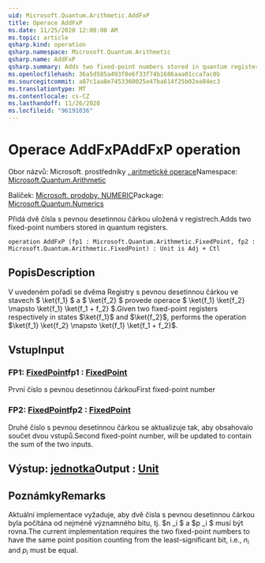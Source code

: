 ```yaml
---
uid: Microsoft.Quantum.Arithmetic.AddFxP
title: Operace AddFxP
ms.date: 11/25/2020 12:00:00 AM
ms.topic: article
qsharp.kind: operation
qsharp.namespace: Microsoft.Quantum.Arithmetic
qsharp.name: AddFxP
qsharp.summary: Adds two fixed-point numbers stored in quantum registers.
ms.openlocfilehash: 36a5d585a493f0e6f33f74b1686aaa01cca7ac0b
ms.sourcegitcommit: a87c1aa8e7453360025e47ba614f25b02ea84ec3
ms.translationtype: MT
ms.contentlocale: cs-CZ
ms.lasthandoff: 11/26/2020
ms.locfileid: "96191036"
---
```

# <a name="addfxp-operation"></a><span data-ttu-id="85b40-102">Operace AddFxP</span><span class="sxs-lookup"><span data-stu-id="85b40-102">AddFxP operation</span></span>

<span data-ttu-id="85b40-103">Obor názvů: Microsoft. prostředníky [. aritmetické operace](xref:Microsoft.Quantum.Arithmetic)</span><span class="sxs-lookup"><span data-stu-id="85b40-103">Namespace: [Microsoft.Quantum.Arithmetic](xref:Microsoft.Quantum.Arithmetic)</span></span>

<span data-ttu-id="85b40-104">Balíček: [Microsoft. prodoby. NUMERIC](https://nuget.org/packages/Microsoft.Quantum.Numerics)</span><span class="sxs-lookup"><span data-stu-id="85b40-104">Package: [Microsoft.Quantum.Numerics](https://nuget.org/packages/Microsoft.Quantum.Numerics)</span></span>


<span data-ttu-id="85b40-105">Přidá dvě čísla s pevnou desetinnou čárkou uložená v registrech.</span><span class="sxs-lookup"><span data-stu-id="85b40-105">Adds two fixed-point numbers stored in quantum registers.</span></span>

```qsharp
operation AddFxP (fp1 : Microsoft.Quantum.Arithmetic.FixedPoint, fp2 : Microsoft.Quantum.Arithmetic.FixedPoint) : Unit is Adj + Ctl
```


## <a name="description"></a><span data-ttu-id="85b40-106">Popis</span><span class="sxs-lookup"><span data-stu-id="85b40-106">Description</span></span>

<span data-ttu-id="85b40-107">V uvedeném pořadí se dvěma Registry s pevnou desetinnou čárkou ve stavech $ \ket{f_1} $ a $ \ket{f_2} $ provede operace $ \ket{f_1} \ket{f_2} \mapsto \ket{f_1} \ket{f_1 + f_2} $.</span><span class="sxs-lookup"><span data-stu-id="85b40-107">Given two fixed-point registers respectively in states $\ket{f_1}$ and $\ket{f_2}$, performs the operation $\ket{f_1} \ket{f_2} \mapsto \ket{f_1} \ket{f_1 + f_2}$.</span></span>

## <a name="input"></a><span data-ttu-id="85b40-108">Vstup</span><span class="sxs-lookup"><span data-stu-id="85b40-108">Input</span></span>

### <a name="fp1--fixedpoint"></a><span data-ttu-id="85b40-109">FP1: [FixedPoint](xref:Microsoft.Quantum.Arithmetic.FixedPoint)</span><span class="sxs-lookup"><span data-stu-id="85b40-109">fp1 : [FixedPoint](xref:Microsoft.Quantum.Arithmetic.FixedPoint)</span></span>

<span data-ttu-id="85b40-110">První číslo s pevnou desetinnou čárkou</span><span class="sxs-lookup"><span data-stu-id="85b40-110">First fixed-point number</span></span>


### <a name="fp2--fixedpoint"></a><span data-ttu-id="85b40-111">FP2: [FixedPoint](xref:Microsoft.Quantum.Arithmetic.FixedPoint)</span><span class="sxs-lookup"><span data-stu-id="85b40-111">fp2 : [FixedPoint](xref:Microsoft.Quantum.Arithmetic.FixedPoint)</span></span>

<span data-ttu-id="85b40-112">Druhé číslo s pevnou desetinnou čárkou se aktualizuje tak, aby obsahovalo součet dvou vstupů.</span><span class="sxs-lookup"><span data-stu-id="85b40-112">Second fixed-point number, will be updated to contain the sum of the two inputs.</span></span>



## <a name="output--unit"></a><span data-ttu-id="85b40-113">Výstup: [jednotka](xref:microsoft.quantum.lang-ref.unit)</span><span class="sxs-lookup"><span data-stu-id="85b40-113">Output : [Unit](xref:microsoft.quantum.lang-ref.unit)</span></span>



## <a name="remarks"></a><span data-ttu-id="85b40-114">Poznámky</span><span class="sxs-lookup"><span data-stu-id="85b40-114">Remarks</span></span>

<span data-ttu-id="85b40-115">Aktuální implementace vyžaduje, aby dvě čísla s pevnou desetinnou čárkou byla počítána od nejméně významného bitu, tj. $n _i $ a $p _i $ musí být rovna.</span><span class="sxs-lookup"><span data-stu-id="85b40-115">The current implementation requires the two fixed-point numbers to have the same point position counting from the least-significant bit, i.e., $n_i$ and $p_i$ must be equal.</span></span>